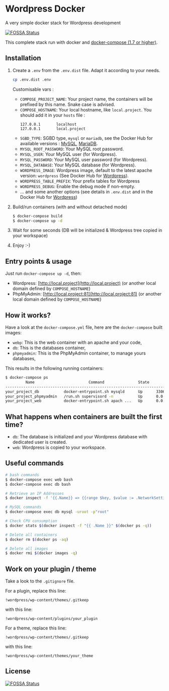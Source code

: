 # Wordpress Docker
A very simple docker stack for Wordpress development

[![FOSSA Status](https://app.fossa.io/api/projects/git%2Bgithub.com%2FDarwinOnLine%2Fwordpress-docker.svg?type=shield)](https://app.fossa.io/projects/git%2Bgithub.com%2FDarwinOnLine%2Fwordpress-docker?ref=badge_shield)

This complete stack run with docker and [docker-compose (1.7 or higher)](https://docs.docker.com/compose/).

## Installation

1. Create a `.env` from the `.env.dist` file. Adapt it according to your needs.

    ```bash
    cp .env.dist .env
    ```
    
    Customisable vars :
      * `COMPOSE_PROJECT_NAME`: Your project name, the containers will be prefixed by this name. Snake case is advised.
      * `COMPOSE_HOSTNAME`: Your local hostname, like `local.project`. You should add it in your `hosts` file :
        ```
        127.0.0.1	    localhost
        127.0.0.1	    local.project
        ```
      * `SGBD_TYPE`: SGBD type, `mysql` or `mariadb`, see the Docker Hub for available versions : [MySQL](https://hub.docker.com/_/mysql), [MariaDB](https://hub.docker.com/_/mariadb).
      * `MYSQL_ROOT_PASSWORD`: Your MySQL root password.
      * `MYSQL_USER`: Your MySQL user (for Wordpress).
      * `MYSQL_PASSWORD`: Your MySQL user password (for Wordpress).
      * `MYSQL_DATABASE`: Your MySQL database (for Wordpress).
      * `WORDPRESS_IMAGE`: Wordpress image, default to the latest apache version: `wordpress` (See Docker Hub for [Wordpress](https://hub.docker.com/_/wordpress)).
      * `WORDPRESS_TABLE_PREFIX`: Your prefix tables for Wordpress
      * `WORDPRESS_DEBUG`: Enable the debug mode if non-empty.
      * ... and some another options (see details in `.env.dist` and in the Docker Hub for [Wordpress](https://hub.docker.com/_/wordpress)) 

1. Build/run containers (with and without detached mode)

    ```bash
    $ docker-compose build
    $ docker-compose up -d
    ```

1. Wait for some seconds (DB will be initialized & Wordpress tree copied in your workspace)

1. Enjoy :-)

## Entry points & usage

Just run `docker-compose up -d`, then:

* Wordpress: [http://local.project](http://local.project) (or another local domain defined by `COMPOSE_HOSTNAME`) 
* PhpMyAdmin: [http://local.project:81](http://local.project:81) (or another local domain defined by `COMPOSE_HOSTNAME`)

## How it works?

Have a look at the `docker-compose.yml` file, here are the `docker-compose` built images:

* `webp`: This is the web container with an apache and your code,
* `db`: This is the databases container,
* `phpmyadmin`: This is the PhpMyAdmin container, to manage yours databases,

This results in the following running containers:

```bash
$ docker-compose ps
         Name                        Command               State              Ports
-----------------------------------------------------------------------------------------------
your_project_db           docker-entrypoint.sh mysqld      Up      3306/tcp, 33060/tcp
your_project_phpmyadmin   /run.sh supervisord -n           Up      0.0.0.0:81->80/tcp, 9000/tcp
your_project_web          docker-entrypoint.sh apach ...   Up      0.0.0.0:80->80/tcp
```

## What happens when containers are built the first time?

* `db`: The database is initialized and your Wordpress database with dedicated user is created.
* `web`: Wordpress is copied to your workspace.

## Useful commands

```bash
# bash commands
$ docker-compose exec web bash
$ docker-compose exec db bash

# Retrieve an IP Addresses
$ docker inspect -f '{{.Name}} => {{range $key, $value := .NetworkSettings.Networks}}{{.IPAddress}} on {{$key}}{{end}}' $(docker ps -q)

# MySQL commands
$ docker-compose exec db mysql -uroot -p"root"

# Check CPU consumption
$ docker stats $(docker inspect -f "{{ .Name }}" $(docker ps -q))

# Delete all containers
$ docker rm $(docker ps -aq)

# Delete all images
$ docker rmi $(docker images -q)
```

## Work on your plugin / theme
Take a look to the `.gitignore` file.

For a plugin, replace this line:
```
!wordpress/wp-content/themes/.gitkeep
```
with this line:
```
!wordpress/wp-content/plugins/your_plugin
```

For a theme, replace this line:
```
!wordpress/wp-content/themes/.gitkeep
```
with this line:
```
!wordpress/wp-content/themes/your_theme
```

## License
[![FOSSA Status](https://app.fossa.io/api/projects/git%2Bgithub.com%2FDarwinOnLine%2Fwordpress-docker.svg?type=large)](https://app.fossa.io/projects/git%2Bgithub.com%2FDarwinOnLine%2Fwordpress-docker?ref=badge_large)
